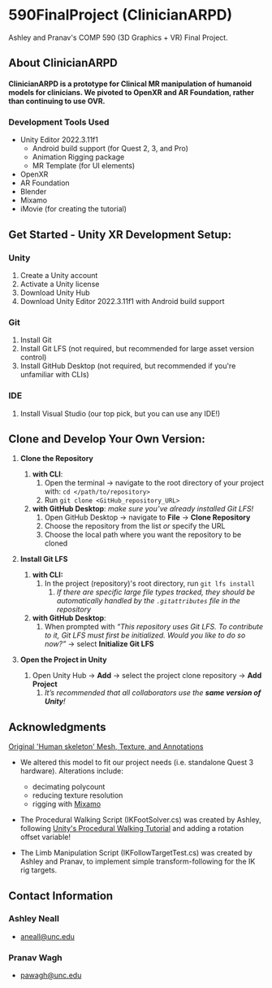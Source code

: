 # 590FinalProject (ClinicianARPD)
 Ashley and Pranav's COMP 590 (3D Graphics + VR) Final Project. 

## About ClinicianARPD
#### ClinicianARPD is a prototype for Clinical MR manipulation of humanoid models for clinicians. We pivoted to OpenXR and AR Foundation, rather than continuing to use OVR.

### Development Tools Used
- Unity Editor 2022.3.11f1
    - Android build support (for Quest 2, 3, and Pro)
    - Animation Rigging package
    - MR Template (for UI elements)
- OpenXR
- AR Foundation
- Blender
- Mixamo
- iMovie (for creating the tutorial)

## Get Started - Unity XR Development Setup:
### Unity
1. Create a Unity account
2. Activate a Unity license
3. Download Unity Hub
4. Download Unity Editor 2022.3.11f1 with Android build support

### Git
1. Install Git
2. Install Git LFS (not required, but recommended for large asset version control)
3. Install GitHub Desktop (not required, but recommended if you're unfamiliar with CLIs)

### IDE
1. Install Visual Studio (our top pick, but you can use any IDE!)


## Clone and Develop Your Own Version:
1. **Clone the Repository**
   1. **with CLI**:
      1. Open the terminal → navigate to the root directory of your project with: `cd </path/to/repository>`
      2. Run `git clone <GitHub_repository_URL>`
   2. **with GitHub Desktop**: _make sure you’ve already installed Git LFS!_
      1. Open GitHub Desktop → navigate to **File** → **Clone Repository**
      2. Choose the repository from the list _or_ specify the URL
      3. Choose the local path where you want the repository to be cloned

2. **Install Git LFS**
   1. **with CLI:**
      1. In the project (repository)'s root directory, run `git lfs install`
         1. _If there are specific large file types tracked, they should be automatically handled by the `.gitattributes` file in the repository_
   2. **with GitHub Desktop**:
      1. When prompted with _“This repository uses Git LFS. To contribute to it, Git LFS must first be initialized. Would you like to do so now?”_ → select **Initialize Git LFS**

3. **Open the Project in Unity**
   1. Open Unity Hub → **Add** → select the project clone repository → **Add Project**
      1. _It’s recommended that all collaborators use the **same version of Unity**!_

## Acknowledgments
[Original 'Human skeleton' Mesh, Texture, and Annotations](https://sketchfab.com/3d-models/human-skeleton-23a06a148f9145769e822e74fe6b72fc)
- We altered this model to fit our project needs (i.e. standalone Quest 3 hardware). Alterations include:
    - decimating polycount
    - reducing texture resolution
    - rigging with [Mixamo](https://www.mixamo.com/#/)

- The Procedural Walking Script (IKFootSolver.cs) was created by Ashley, following [Unity's Procedural Walking Tutorial](https://www.youtube.com/watch?v=acMK93A-FSY) and adding a rotation offset variable!

- The Limb Manipulation Script (IKFollowTargetTest.cs) was created by Ashley and Pranav, to implement simple transform-following for the IK rig targets.

## Contact Information
### Ashley Neall
- aneall@unc.edu

### Pranav Wagh
- pawagh@unc.edu

